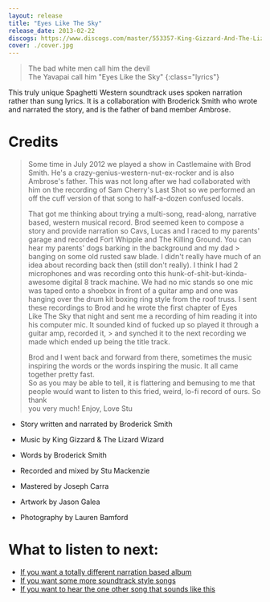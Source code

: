 ```yaml
---
layout: release
title: "Eyes Like The Sky"
release_date: 2013-02-22
discogs: https://www.discogs.com/master/553357-King-Gizzard-And-The-Lizard-Wizard-Eyes-Like-The-Sky
cover: ./cover.jpg
---
```


> The bad white men call him the devil  
> The Yavapai call him "Eyes Like the Sky"
{:class="lyrics"}

This truly unique Spaghetti Western soundtrack uses spoken narration rather than sung lyrics. It is a collaboration with Broderick Smith who wrote and narrated the story, and is the father of band member Ambrose.

# Credits

> Some time in July 2012 we played a show in Castlemaine with Brod Smith. He's a crazy-genius-western-nut-ex-rocker and is also Ambrose's father. This was not 
> long after we had collaborated with him on the recording of Sam Cherry's Last Shot so we performed an off the cuff version of that song to half-a-dozen 
> confused locals.  
> 
> That got me thinking about trying a multi-song, read-along, narrative based, western musical record. Brod seemed keen to compose a story and provide narration 
> so Cavs, Lucas and I raced to my parents' garage and recorded Fort Whipple and The Killing Ground. You can hear my parents' dogs barking in the background and my dad > banging on some old rusted saw blade. I didn't really have much of an idea about recording back then (still don't really). I think I had 2 microphones and was 
> recording onto this hunk-of-shit-but-kinda-awesome digital 8 track machine. We had no mic stands so one mic was taped onto a shoebox in front of a guitar amp and 
> one was hanging over the drum kit boxing ring style from the roof truss. I sent these recordings to Brod and he wrote the first chapter of Eyes  
> Like The Sky that night and sent me a recording of him reading it into his computer mic. It sounded kind of fucked up so played it through a guitar amp, recorded it, > and synched it to the next recording we made which ended up being the title track.  
>  
> Brod and I went back and forward from there, sometimes the music inspiring the words or the words inspiring the music. It all came together pretty fast.  
> So as you may be able to tell, it is flattering and bemusing to me that people would want to listen to this fried, weird, lo-fi record of ours. So thank   
> you very much! Enjoy, Love Stu  

* Story written and narrated by Broderick Smith
* Music by King Gizzard & The Lizard Wizard 
* Words by Broderick Smith 

* Recorded and mixed by Stu Mackenzie
* Mastered by Joseph Carra
* Artwork by Jason Galea
* Photography by Lauren Bamford

# What to listen to next:

*   [If you want a totally different narration based album](../murder-of-the-universe)
*   [If you want some more soundtrack style songs](../oddments)
*   [If you want to hear the one other song that sounds like this](../12-bar-bruise)
